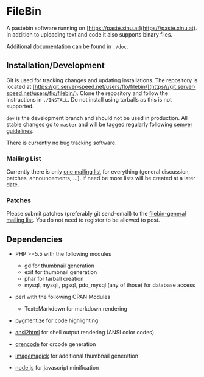 # FileBin

A pastebin software running on [https://paste.xinu.at](https///paste.xinu.at).
In addition to uploading text and code it also supports binary files.

Additional documentation can be found in `./doc`.

## Installation/Development

Git is used for tracking changes and updating installations. The repository is
located at [https://git.server-speed.net/users/flo/filebin/](https///git.server-speed.net/users/flo/filebin/).
Clone the repository and follow the instructions in `./INSTALL`. Do not
install using tarballs as this is not supported.

`dev` is the development branch and should not be used in production. All
stable changes go to `master` and will be tagged regularly following [semver
guidelines](http://semver.org/).

There is currently no bug tracking software.

### Mailing List

Currently there is only [one mailing
list](https///lists.server-speed.net/listinfo/filebin-general) for everything
(general discussion, patches, announcements, ...). If need be more lists will be
created at a later date.

### Patches

Please submit patches (preferably git send-email) to the [filebin-general
mailing list](https///lists.server-speed.net/listinfo/filebin-general). You do
not need to register to be allowed to post.


## Dependencies

*  PHP >=5.5 with the following modules
    * gd for thumbnail generation
    * exif for thumbnail generation
    * phar for tarball creation
    * mysql, mysqli, pgsql, pdo_mysql (any of those) for database access

*  perl with the following CPAN Modules
    * Text::Markdown for markdown rendering

*  [pygmentize](http://pygments.org/) for code highlighting
*  [ansi2html](http://pypi.python.org/pypi/ansi2html) for shell output rendering (ANSI color codes)
*  [qrencode](http://megaui.net/fukuchi/works/qrencode/index.en.html) for qrcode generation
*  [imagemagick](http://www.imagemagick.org/) for additional thumbnail generation
*  [node.js](https///nodejs.org/) for javascript minification

